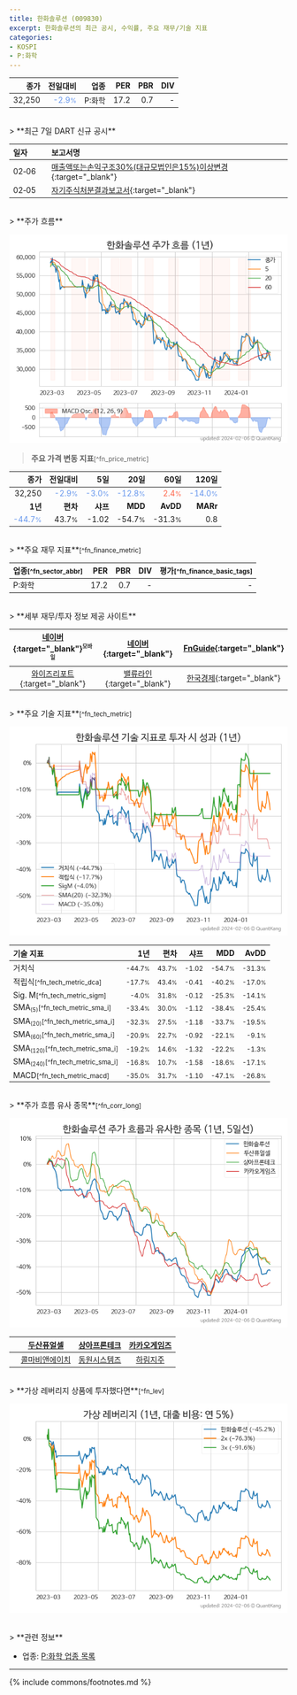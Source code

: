 ```yaml
---
title: 한화솔루션 (009830)
excerpt: 한화솔루션의 최근 공시, 수익률, 주요 재무/기술 지표
categories:
- KOSPI
- P:화학
---
```


| **종가** | **전일대비** | **업종** | **PER** | **PBR** | **DIV** |
| -------: | -----------: | -------: | ------: | ------: | ------: |
| 32,250 | <span style="color: cornflowerblue">-2.9<small>%</small></span> | P:화학 | 17.2 | 0.7 | - |

<!-- more -->

<br>
> **최근 7일 DART 신규 공시**<a id="dart"></a>

| **일자** |      | **보고서명** |
| :------- | :--- | :----------- |
| 02&#x2011;06 | | [매출액또는손익구조30%(대규모법인은15%)이상변경              ](https://dart.fss.or.kr/dsaf001/main.do?rcpNo=20240206800603){:target="_blank"} |
| 02&#x2011;05 | | [자기주식처분결과보고서](https://dart.fss.or.kr/dsaf001/main.do?rcpNo=20240205000356){:target="_blank"} |

<br>
> **주가 흐름**<a id="price"></a>

![009830](/stock/images/009830.png)

> **주요 가격 변동 지표**<small>[^fn_price_metric]</small>

| **종가** | **전일대비** | **5일** | **20일** | **60일** | **120일** |
| -------: | -----------: | ------: | -------: | -------: | --------: |
| 32,250 | <span style="color: cornflowerblue">-2.9<small>%</small></span> | <span style="color: cornflowerblue">-3.0<small>%</small></span> | <span style="color: cornflowerblue">-12.8<small>%</small></span> | <span style="color: tomato">2.4<small>%</small></span> | <span style="color: cornflowerblue">-14.0<small>%</small></span> |
| **1년** | **편차** | **샤프** | **MDD** | **AvDD** | **MARr** |
| <span style="color: cornflowerblue">-44.7<small>%</small></span> | 43.7<small>%</small> | -1.02 | -54.7<small>%</small> | -31.3<small>%</small> | 0.8 |

<br>
> **주요 재무 지표**<small>[^fn_finance_metric]</small>

| **업종**<small>[^fn_sector_abbr]</small> | **PER** | **PBR** | **DIV** | **평가**<small>[^fn_finance_basic_tags]</small> |
| :--------------------------------------- | ------: | ------: | ------: | ----------------------------------------------: |
| P:화학 | 17.2 | 0.7 | - | - |

<br>
> **세부 재무/투자 정보 제공 사이트**

| [네이버](https://m.stock.naver.com/domestic/stock/009830/finance/summary){:target="_blank"}<sup><small>모바일</small></sup> | [네이버](https://finance.naver.com/item/coinfo.naver?code=009830){:target="_blank"} | [FnGuide](https://comp.fnguide.com/SVO2/ASP/SVD_Invest.asp?gicode=A009830&MenuYn=Y){:target="_blank"} |
| :---: | :---: | :---: |
| [와이즈리포트](https://comp.wisereport.co.kr/company/c1040001.aspx?cmp_cd=009830){:target="_blank"} | [밸류라인](https://www.valueline.co.kr/finance/summary/009830){:target="_blank"} | [한국경제](https://markets.hankyung.com/stock/009830/financial-summary){:target="_blank"} |

<br>
> **주요 기술 지표**<small>[^fn_tech_metric]</small>


![009830](/stock/images/009830_tech.png)

| **기술 지표** | **1년** | **편차** | **샤프** | **MDD** | **AvDD** |
| :------------ | ------: | -----------: | -------: | ------: | -------: |
| 거치식 | <small>-44.7<small>%</small></small> | <small>43.7<small>%</small></small> | <small>-1.02</small> | <small>-54.7<small>%</small></small> | <small>-31.3<small>%</small></small> |
| 적립식<small>[^fn_tech_metric_dca]</small> | <small>-17.7<small>%</small></small> | <small>43.4<small>%</small></small> | <small>-0.41</small> | <small>-40.2<small>%</small></small> | <small>-17.0<small>%</small></small> |
| Sig. M<small>[^fn_tech_metric_sigm]</small> | <small>-4.0<small>%</small></small> | <small>31.8<small>%</small></small> | <small>-0.12</small> | <small>-25.3<small>%</small></small> | <small>-14.1<small>%</small></small> |
| SMA<small><sub>(5)</sub></small><small>[^fn_tech_metric_sma_i]</small> | <small>-33.4<small>%</small></small> | <small>30.0<small>%</small></small> | <small>-1.12</small> | <small>-38.4<small>%</small></small> | <small>-25.4<small>%</small></small> |
| SMA<small><sub>(20)</sub></small><small>[^fn_tech_metric_sma_i]</small> | <small>-32.3<small>%</small></small> | <small>27.5<small>%</small></small> | <small>-1.18</small> | <small>-33.7<small>%</small></small> | <small>-19.5<small>%</small></small> |
| SMA<small><sub>(60)</sub></small><small>[^fn_tech_metric_sma_i]</small> | <small>-20.9<small>%</small></small> | <small>22.7<small>%</small></small> | <small>-0.92</small> | <small>-22.1<small>%</small></small> | <small>-9.1<small>%</small></small> |
| SMA<small><sub>(120)</sub></small><small>[^fn_tech_metric_sma_i]</small> | <small>-19.2<small>%</small></small> | <small>14.6<small>%</small></small> | <small>-1.32</small> | <small>-22.2<small>%</small></small> | <small>-1.3<small>%</small></small> |
| SMA<small><sub>(240)</sub></small><small>[^fn_tech_metric_sma_i]</small> | <small>-16.8<small>%</small></small> | <small>10.7<small>%</small></small> | <small>-1.58</small> | <small>-18.6<small>%</small></small> | <small>-17.1<small>%</small></small> |
| MACD<small>[^fn_tech_metric_macd]</small> | <small>-35.0<small>%</small></small> | <small>31.7<small>%</small></small> | <small>-1.10</small> | <small>-47.1<small>%</small></small> | <small>-26.8<small>%</small></small> |

<br>
> **주가 흐름 유사 종목**<a id="corr"></a><small>[^fn_corr_long]</small>

![009830](/stock/images/009830_corr.png)

|       | [두산퓨얼셀](/336260/) | [상아프론테크](/089980/) | [카카오게임즈](/293490/) |
| :---: | :------------------------------------: | :------------------------------------: | :------------------------------------: |
|       | [콜마비앤에이치](/200130/) | [동원시스템즈](/014820/) | [하림지주](/003380/) |

<br>
> **가상 레버리지 상품에 투자했다면**<a id="2x"></a><small>[^fn_lev]</small>

![009830](/stock/images/009830_2x.png)

<br>
> **관련 정보**

- 업종: [P:화학 업종 목록](/stats/sector/kospi_업종_화학_종목/)

---
{% include commons/footnotes.md %}